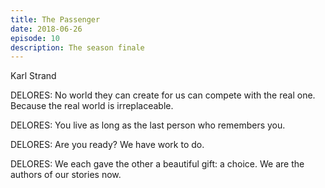 ```yaml
---
title: The Passenger
date: 2018-06-26
episode: 10
description: The season finale
---
```

Karl Strand

DELORES: No world they can create for us can compete with the real one. Because the real world is irreplaceable.


DELORES: You live as long as the last person who remembers you.

DELORES: Are you ready? We have work to do.

DELORES: We each gave the other a beautiful gift: a choice. We are the authors of our stories now.

